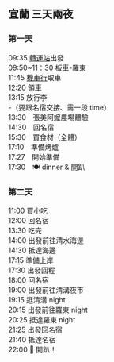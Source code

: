 
<html lang="zh-Hant-TW">
<head>
<meta charset="UTF-8">
</head>
<body>
<h2>宜蘭 三天兩夜</h2>
<h3>第一天</h3>
<p>09:35 <a href="https://www.kamalan.com.tw/rline/intro?id=1&office=19">轉運站</a>出發<br>
09:50~11：30 板車-羅東<br>
11:45 <a href="https://maps.app.goo.gl/Ge8fCPpr1dNCAYUv9?g_st=ac">機車行</a>取車<br>
12:20 領車<br>
13:15 放行李<br>
-（要跟名宿交接、需一段 time）<br>
13:30　張美阿嬤農場體驗<br>
14:30　回名宿<br>
15:30　買食材（全體）<br>
17:10　準備烤爐<br>
17:27　開始準備<br>
17:30　🍽 dinner & 開趴<br></p>
<h3>第二天</h3>
<p>11:00 買小吃<br>
12:00 回名宿<br>
13:30 吃完<br>
14:00 出發前往清水海邊<br>
14:30 抵達海邊<br>
17:15 準備上岸<br>
17:30 出發回程<br>
18:00 回名宿<br>
19:00 出發前往清溝夜市<br>
19:15 逛清溝 night<br>
20:15 出發前往羅東 night<br>
20:25 抵達羅東 night<br>
21:25 出發回名宿<br>
21:40 抵達名宿<br>
22:00 🎉 開趴！<br></p>
</body>
</html>
